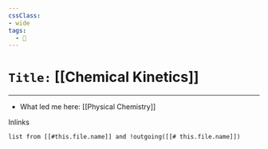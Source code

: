 ```yaml
---
cssClass:
- wide
tags:
  - 🧪
---
```


# `Title:` [[Chemical Kinetics]]
--- 

- What led me here: [[Physical Chemistry]]

Inlinks
```dataview 
list from [[#this.file.name]] and !outgoing([[# this.file.name]]) 
```